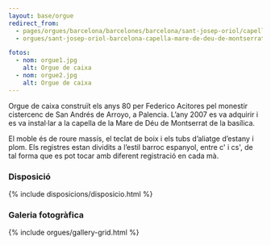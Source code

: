 ```yaml
---
layout: base/orgue
redirect_from:
  - pages/orgues/barcelona/barcelones/barcelona/sant-josep-oriol/capella-mare-de-deu-de-montserrat
  - orgues/sant-josep-oriol-barcelona-capella-mare-de-deu-de-montserrat

fotos:
  - nom: orgue1.jpg
    alt: Orgue de caixa
  - nom: orgue2.jpg
    alt: Orgue de caixa
---
```


Orgue de caixa construït els anys 80 per Federico Acitores pel monestir cistercenc de San Andrés de Arroyo, a Palencia. 
L’any 2007 es va adquirir i es va instal·lar a la capella de la Mare de Déu de Montserrat de la basílica. 

El moble és de roure massís, el teclat de boix i els tubs d’aliatge d’estany i plom. Els registres estan dividits 
a l’estil barroc espanyol, entre c' i cs', de tal forma que es pot tocar amb diferent registració en cada mà. 

### Disposició

{% include disposicions/disposicio.html %}

### Galeria fotogràfica

{% include orgues/gallery-grid.html %}
